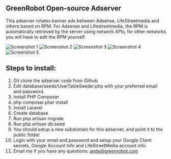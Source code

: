 ## GreenRobot Open-source Adserver
This adserver rotates banner ads between Adsense, LifeStreetmedia and others based on RPM. For Adsense and Lifestreetmedia, the RPM is automatically retrieved by the server using network APIs, for other networks you will have to edit the RPM yourself.

![Screenshot 1](https://github.com/greenrobotllc/adserver/blob/master/sampleimages/image1.png)
![Screenshot 2](https://github.com/greenrobotllc/adserver/blob/master/sampleimages/image2.png)
![Screenshot 3](https://github.com/greenrobotllc/adserver/blob/master/sampleimages/image3.png)
![Screenshot 4](https://github.com/greenrobotllc/adserver/blob/master/sampleimages/image4.png)
![Screenshot 5](https://github.com/greenrobotllc/adserver/blob/master/sampleimages/image5.png)



## Steps to install:

1. Git clone the adserver code from Github
2. Edit database/seeds/UserTableSeeder.php with your preferred email and password.
3. Install PHP Composer
4. php composer.phar install
5. Install Laravel
6. Create database
7. Run php artisan migrate
8. Run php artisan db:seed
9. You should setup a new subdomain for this adserver, and point it to the public folder
10. Login with your email and password and setup your Google Client secrets, Google Account Info and LifeStreetMedia account info.
11. Email me if you have any questions: andy@greenrobot.com
